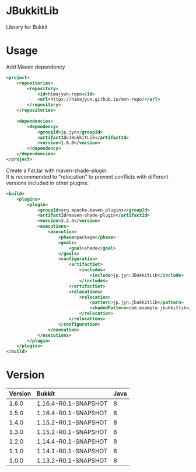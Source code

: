 # JBukkitLib
Library for Bukkit

# Usage
Add Maven dependency

```xml
<project>
    <repositories>
        <repository>
            <id>himajyun-repo</id>
            <url>https://himajyun.github.io/mvn-repo/</url>
        </repository>
    </repositories>
    
    <dependencies>
        <dependency>
            <groupId>jp.jyn</groupId>
            <artifactId>JBukkitLib</artifactId>
            <version>1.6.0</version>
        </dependency>
    </dependencies>
</project>
```

Create a FatJar with maven-shade-plugin.  
It is recommended to "relocation" to prevent conflicts with different versions included in other plugins.

```xml
<build>
    <plugins>
        <plugin>
            <groupId>org.apache.maven.plugins</groupId>
            <artifactId>maven-shade-plugin</artifactId>
            <version>3.2.4</version>
            <executions>
                <execution>
                    <phase>package</phase>
                    <goals>
                        <goal>shade</goal>
                    </goals>
                    <configuration>
                        <artifactSet>
                            <includes>
                                <include>jp.jyn:JBukkitLib</include>
                            </includes>
                        </artifactSet>
                        <relocations>
                            <relocation>
                                <pattern>jp.jyn.jbukkitlib</pattern>
                                <shadedPattern>com.example.jbukkitlib</shadedPattern>
                            </relocation>
                        </relocations>
                    </configuration>
                </execution>
            </executions>
        </plugin>
    </plugins>
</build>
```

# Version
|Version|Bukkit|Java|
|:------|:-----|:---|
|1.6.0|1.16.4-R0.1-SNAPSHOT|8|
|1.5.0|1.16.4-R0.1-SNAPSHOT|8|
|1.4.0|1.15.2-R0.1-SNAPSHOT|8|
|1.3.0|1.15.2-R0.1-SNAPSHOT|8|
|1.2.0|1.14.4-R0.1-SNAPSHOT|8|
|1.1.0|1.14.1-R0.1-SNAPSHOT|8|
|1.0.0|1.13.2-R0.1-SNAPSHOT|8|
